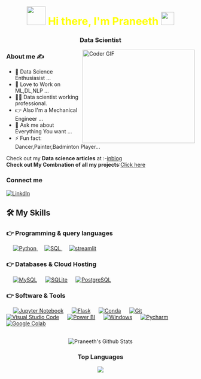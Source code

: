<h1 align="center" style="color: yellow"> <img src="https://media.giphy.com/media/qjqUcgIyRjsl2/giphy.gif" width="50" /> Hi there, I'm <strong>Praneeth</strong> <img src="https://raw.githubusercontent.com/TheDudeThatCode/TheDudeThatCode/master/Assets/Hi.gif" width=35 height=35>
  </h1>
<h3 align="center" >Data Scientist</h3>

<img align="right" alt='Coder GIF' height=250 width=300 src="https://user-images.githubusercontent.com/64009514/102066398-c847f780-3e1f-11eb-8cb8-b9e5be919da2.gif" />

### About me :writing_hand:
- 🔭 Data Science Enthusiasist ...
- 🌱 Love to Work on ML,DL,NLP ...
- :man_scientist: Data scientist working professional.
- :point_right: Also I'm a Mechanical Engineer ...
- 💬 Ask me about Everything You want ...
- ⚡ Fun fact: Dancer,Painter,Badminton Player...

Check out my __Data science articles__ at :-[inblog](https://inblog.in/@PraneethKumar)<br>
__Check out My Combnation of all my projects__:[Click here](https://mighty-springs-38077.herokuapp.com/)

### Connect me

<p align="left">
  <a href="https://www.linkedin.com/in/praneeth88/"><img alt="Linkdln" src="https://img.shields.io/badge/linkedin-%230077B5.svg?style=for-the-               badge&logo=linkedin&logoColor=white"/></a>
    &emsp;
</p>
  

## 🛠️ My Skills

### 👉 Programming & query languages

<p align="left"> 
  &emsp;
  <a href="https://developer.mozilla.org/en-US/docs/Web/JavaScript" target="_blank"> 
     <img alt="Python" src="https://img.shields.io/badge/Python%20-%23F7DF1E.svg?logo=Python&logoColor=black">
   </a>
  &emsp;
  <a href="https://www.sql.com/">
    <img alt="SQL" src="https://img.shields.io/badge/SQL-%23777BB4.svg?logo=SQL&logoColor=white"/>
  </a>
  &emsp;
  <a href="https://www.streamlit.net/">
    <img alt="streamlit" src="https://img.shields.io/badge/Streamlit-FF4B4B?style=for-the-badge&logo=Streamlit&logoColor=white"/>
  </a>
</p>


### 👉 Databases & Cloud Hosting
<p align="left">
  &emsp;
    <a href="https://www.mysql.com/"><img alt="MySQL" src="https://img.shields.io/badge/MySQL-%2300f.svg?style=flat&llogo=mysql&logoColor=white"></a>
  &emsp;
    <a href="https://www.sqlite.org/"><img alt="SQLite" src ="https://img.shields.io/badge/sqlite-%2307405e.svg?style=flat&logo=sqlite&logoColor=white"/></a>
  &emsp;
    <a href="https://www.postgresql.com"><img alt="PostgreSQL" src="https://img.shields.io/badge/PostgreSQL-%23327FC7.svg?style=flat&llogo=postgresql&logoColor=white"></a>
 </p>

 ### 👉 Software & Tools
 
<p>
  &emsp;
    <a href="#"><img alt="Jupyter Notebook" src="https://img.shields.io/badge/Jupyter-F37626.svg?&style=for-the-badge&logo=Jupyter&logoColor=white"></a>
  &emsp;
    <a href="#"><img alt="Flask" src="https://img.shields.io/badge/Flask-000000?style=for-the-badge&logo=flask&logoColor=white"></a>
  &emsp;
    <a href="#"><img alt="Conda" src="https://img.shields.io/badge/conda-342B029.svg?&style=for-the-badge&logo=anaconda&logoColor=white"></a>
  &emsp;
    <a href="#"><img alt="Git" src="https://img.shields.io/badge/Git-F05032?style=for-the-badge&logo=git&logoColor=white"></a>
  &emsp;
    <a href="#"><img alt="Visual Studio Code" src="https://img.shields.io/badge/Visual%20Studio%20Code-0078d7.svg?logo=visual-studio-code&logoColor=white"></a>
  &emsp;
    <a href="#"><img alt="Power BI" src="https://img.shields.io/badge/PowerBI-F2C811?style=for-the-badge&logo=Power%20BI&logoColor=white"></a>
  &emsp;
  <a href="#"><img alt="Windows" src="https://img.shields.io/badge/Windows-0078D6?style=for-the-badge&logo=windows&logoColor=white"></a>
  &emsp;
  <a href="#"><img alt="Pycharm" src="https://img.shields.io/badge/PyCharm-000000.svg?&style=for-the-badge&logo=PyCharm&logoColor=white"></a>
  &emsp;
  <a href="#"><img alt="Google Colab" src="https://img.shields.io/badge/Colab-F9AB00?style=for-the-badge&logo=googlecolab&color=525252"></a>
</p>

<br/>

</div>

<div align="center">

<img align="center" src="https://github-readme-stats.vercel.app/api?username=praneeth300&include_all_commits=true&count_private=true&show_icons=true&line_height=20&title_color=7A7ADB&icon_color=2234AE&text_color=D3D3D3&bg_color=0,000000,130F40" alt="Praneeth's Github Stats">

</br>

### Top Languages

<p align="center">
<a href = "https://github.com/praneeth300">
  <img src="https://github-readme-stats-aj8vj7k8x.vercel.app/api/top-langs/?username=praneeth300&layout=compact&title_color=ffc857&icon_color=8ac926&text_color=daf7dc&bg_color=151515&card_width=400">
</a>
</p>
